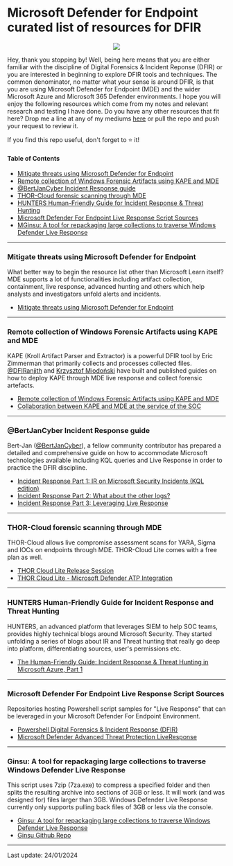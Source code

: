 # Microsoft Defender for Endpoint curated list of resources for DFIR

<p align="center">
  <img src="https://images2.imgbox.com/94/d2/6Jd7QaSP_o.jpg">
</p>

Hey, thank you stopping by! Well, being here means that you are either familiar with the discipline of Digital Forensics & Incident Reponse (DFIR) or you are interested in beginning to explore DFIR tools and techniques. The common denominator, no matter what your sense is around DFIR, is that you are using Microsoft Defender for Endpoint (MDE) and the wider Microsoft Azure and Microsoft 365 Defender environments. I hope you will enjoy the following resources which come from my notes and relevant research and testing I have done. Do you have any other resources that fit here? Drop me a line at any of my mediums [here](https://www.michalos.net/about/) or pull the repo and push your request to review it.

If you find this repo useful, don't forget to ⭐ it!

#### Table of Contents
- [Mitigate threats using Microsoft Defender for Endpoint](#mitigate-threats-using-microsoft-defender-for-endpoint)
- [Remote collection of Windows Forensic Artifacts using KAPE and MDE](#remote-collection-of-windows-forensic-artifacts-using-kape-and-mde)
- [@BertJanCyber Incident Response guide](#@bertjancyber-incident-response-guide)
- [THOR-Cloud forensic scanning through MDE](#thor-cloud-forensic-scanning-through-mde)
- [HUNTERS Human-Friendly Guide for Incident Response & Threat Hunting](#hunters-human-friendly-guide-for-incident-response-and-threat-hunting)
- [Microsoft Defender For Endpoint Live Response Script Sources](#microsoft-defender-for-endpoint-live-response-script-sources)
- [MGinsu: A tool for repackaging large collections to traverse Windows Defender Live Response](#ginsu:-a-tool-for-repackaging-large-collections-to-traverse-windows-defender-live-response)

---

### Mitigate threats using Microsoft Defender for Endpoint

What better way to begin the resource list other than Microsoft Learn itself? MDE supports a lot of functionalities including artifact collection, containment, live response, advanced hunting and others which help analysts and investigators unfold alerts and incidents.

 - [Mitigate threats using Microsoft Defender for Endpoint](https://learn.microsoft.com/en-us/training/paths/sc-200-mitigate-threats-using-microsoft-defender-for-endpoint/)

---

### Remote collection of Windows Forensic Artifacts using KAPE and MDE

KAPE (Kroll Artifact Parser and Extractor) is a powerful DFIR tool by Eric Zimmerman that primarily collects and processes collected files. [@DFIRanjith](https://twitter.com/DFIRanjith) and [Krzysztof Miodoński](https://www.linkedin.com/in/krzysztof-miodonski/) have built and published guides on how to deploy KAPE through MDE live response and collect forensic artefacts.

 - [Remote collection of Windows Forensic Artifacts using KAPE and MDE](https://medium.com/@DFIRanjith/remote-collection-of-windows-forensic-artifacts-using-kape-and-microsoft-defender-for-endpoint-f7d3a857e2e0)
 - [Collaboration between KAPE and MDE at the service of the SOC](https://www.linkedin.com/pulse/collaboration-between-kape-microsoft-defender-service-miodo%C5%84ski-ip2vf)

---

### @BertJanCyber Incident Response guide

Bert-Jan ([@BertJanCyber](https://twitter.com/BertJanCyber)), a fellow community contributor has prepared a detailed and comprehensive guide on how to accommodate Microsoft technologies available including KQL queries and Live Response in order to practice the DFIR discipline.

 - [Incident Response Part 1: IR on Microsoft Security Incidents (KQL edition)](https://kqlquery.com/posts/kql-incident-response/)
 - [Incident Response Part 2: What about the other logs?](https://kqlquery.com/posts/kql-incident-response-everything-else/)
 - [Incident Response Part 3: Leveraging Live Response](https://kqlquery.com/posts/leveraging-live-response/)

---

### THOR-Cloud forensic scanning through MDE

THOR-Cloud allows live compromise assessment scans for YARA, Sigma and IOCs on endpoints through MDE. THOR-Cloud Lite comes with a free plan as well.

 - [THOR Cloud Lite Release Session](https://www.youtube.com/watch?v=ApeXFnFkKZg)
 - [THOR Cloud Lite - Microsoft Defender ATP Integration](https://www.youtube.com/watch?v=RubV7Cr1_FA)

---

### HUNTERS Human-Friendly Guide for Incident Response and Threat Hunting

HUNTERS, an advanced platform that leverages SIEM to help SOC teams, provides highly technical blogs around Microsoft Security. They started unfolding a series of blogs about IR and Threat hunting that really go deep into platform, differentiating sources, user's permissions etc.

 - [The Human-Friendly Guide: Incident Response & Threat Hunting in Microsoft Azure, Part 1](https://www.hunters.security/en/blog/human-friendly-guide-incident-response-microsoft-and-threat-hunting-azure-1?s=03)

---

### Microsoft Defender For Endpoint Live Response Script Sources

Repositories hosting Powershell script samples for "Live Response" that can be leveraged in your Microsoft Defender For Endpoint Environment.

 - [Powershell Digital Forensics & Incident Response (DFIR)](https://github.com/Bert-JanP/Incident-Response-Powershell)
 - [Microsoft Defender Advanced Threat Protection LiveResponse](https://github.com/YongRhee-MDE/LiveResponse)

---

### Ginsu: A tool for repackaging large collections to traverse Windows Defender Live Response

This script uses 7zip (7za.exe) to compress a specified folder and then splits the resulting archive into sections of 3GB or less. It will work (and was designed for) files larger than 3GB. Windows Defender Live Response currently only supports pulling back files of 3GB or less via the console.

 - [Ginsu: A tool for repackaging large collections to traverse Windows Defender Live Response](https://bakerstreetforensics.com/2023/11/16/ginsu-a-tool-for-repackaging-large-collections-to-traverse-windows-defender-live-response/)
 - [Ginsu Github Repo](https://github.com/dwmetz/Ginsu)

---

Last update: 24/01/2024
